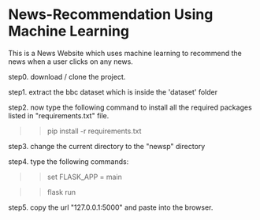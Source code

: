 # News-Recommendation Using Machine Learning

This is a News Website which uses machine learning to recommend the news when a user clicks on any news.

step0. download / clone the project.

step1. extract the bbc dataset which is inside the 'dataset' folder

step2. now type the following command to install all the required packages listed in "requirements.txt" file.

>> pip install -r requirements.txt

step3. change the current directory to the "newsp" directory

step4. type the following commands:

>> set FLASK_APP = main

>> flask run

step5. copy the url "127.0.0.1:5000" and paste into the browser.

